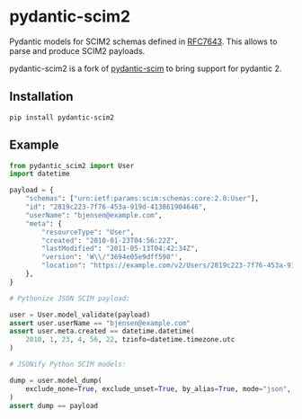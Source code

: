 # pydantic-scim2

Pydantic models for SCIM2 schemas defined in [RFC7643](https://www.rfc-editor.org/rfc/rfc7643).
This allows to parse and produce SCIM2 payloads.

pydantic-scim2 is a fork of [pydantic-scim](https://github.com/chalk-ai/pydantic-scim) to bring support for pydantic 2.

## Installation

```shell
pip install pydantic-scim2
```

## Example

```python
from pydantic_scim2 import User
import datetime

payload = {
    "schemas": ["urn:ietf:params:scim:schemas:core:2.0:User"],
    "id": "2819c223-7f76-453a-919d-413861904646",
    "userName": "bjensen@example.com",
    "meta": {
        "resourceType": "User",
        "created": "2010-01-23T04:56:22Z",
        "lastModified": "2011-05-13T04:42:34Z",
        "version": 'W\\/"3694e05e9dff590"',
        "location": "https://example.com/v2/Users/2819c223-7f76-453a-919d-413861904646",
    },
}

# Pythonize JSON SCIM payload:

user = User.model_validate(payload)
assert user.userName == "bjensen@example.com"
assert user.meta.created == datetime.datetime(
    2010, 1, 23, 4, 56, 22, tzinfo=datetime.timezone.utc
)

# JSONify Python SCIM models:

dump = user.model_dump(
    exclude_none=True, exclude_unset=True, by_alias=True, mode="json",
)
assert dump == payload
```
